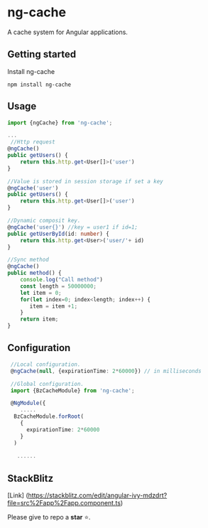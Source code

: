 # ng-cache

A cache system for Angular applications.

## Getting started

Install ng-cache

```
npm install ng-cache
```

## Usage

```ts
import {ngCache} from 'ng-cache';
```

```ts
...
 //Http request
@ngCache()
public getUsers() {
    return this.http.get<User[]>('user')
}

//Value is stored in session storage if set a key
@ngCache('user')
public getUsers() {
    return this.http.get<User[]>('user')
}

//Dynamic composit key.
@ngCache('user{}') //key = user1 if id=1;
public getUserById(id: number) {
    return this.http.get<User>('user/'+ id)
}

//Sync method
@ngCache()
public method() {
    console.log("Call method")
    const length = 50000000;
    let item = 0;
    for(let index=0; index<length; index++) {
       item = item +1;
    }
    return item;
}


```

## Configuration

```ts
 //Local configuration.
 @ngCache(null, {expirationTime: 2*60000}) // in milliseconds

 //Global configuration.
 import {BzCacheModule} from 'ng-cache';

 @NgModule({
    .....
  BzCacheModule.forRoot(
    {
      expirationTime: 2*60000
    }
  )
   
   ......
```

## StackBlitz

[Link] (https://stackblitz.com/edit/angular-ivy-mdzdrt?file=src%2Fapp%2Fapp.component.ts)

Please give to repo a **star** :star:.
